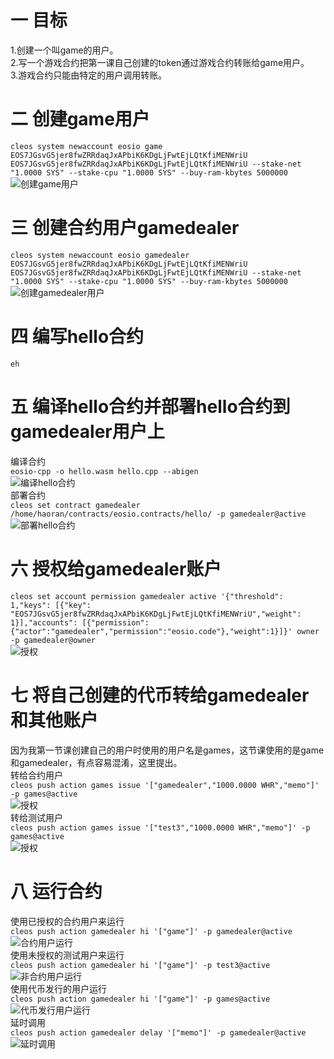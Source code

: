 一 目标
=====

1.创建一个叫game的用户。<br>
2.写一个游戏合约把第一课自己创建的token通过游戏合约转账给game用户。<br>
3.游戏合约只能由特定的用户调用转账。<br>

二 创建game用户
=====
`
cleos system newaccount eosio game EOS7JGsvG5jer8fwZRRdaqJxAPbiK6KDgLjFwtEjLQtKfiMENWriU EOS7JGsvG5jer8fwZRRdaqJxAPbiK6KDgLjFwtEjLQtKfiMENWriU --stake-net "1.0000 SYS" --stake-cpu "1.0000 SYS" --buy-ram-kbytes 5000000
`  
![创建game用户](http://www.baidu.com/img/bdlogo.gif)  

三 创建合约用户gamedealer
=====
`
cleos system newaccount eosio gamedealer EOS7JGsvG5jer8fwZRRdaqJxAPbiK6KDgLjFwtEjLQtKfiMENWriU EOS7JGsvG5jer8fwZRRdaqJxAPbiK6KDgLjFwtEjLQtKfiMENWriU --stake-net "1.0000 SYS" --stake-cpu "1.0000 SYS" --buy-ram-kbytes 5000000
` 
![创建gamedealer用户](http://www.baidu.com/img/bdlogo.gif)  

四 编写hello合约
=====
`
eh
`  

五 编译hello合约并部署hello合约到gamedealer用户上
=====
编译合约  
`
eosio-cpp -o hello.wasm hello.cpp --abigen
`  
![编译hello合约](http://www.baidu.com/img/bdlogo.gif)  
部署合约  
`
cleos set contract gamedealer /home/haoran/contracts/eosio.contracts/hello/ -p gamedealer@active
`  
![部署hello合约](http://www.baidu.com/img/bdlogo.gif)  

六 授权给gamedealer账户
=====
`
 cleos set account permission gamedealer active '{"threshold": 1,"keys": [{"key": "EOS7JGsvG5jer8fwZRRdaqJxAPbiK6KDgLjFwtEjLQtKfiMENWriU","weight": 1}],"accounts": [{"permission":{"actor":"gamedealer","permission":"eosio.code"},"weight":1}]}' owner -p gamedealer@owner
`  
![授权](http://www.baidu.com/img/bdlogo.gif)  

七 将自己创建的代币转给gamedealer和其他账户
=====
因为我第一节课创建自己的用户时使用的用户名是games，这节课使用的是game和gamedealer，有点容易混淆，这里提出。  
转给合约用户  
`
cleos push action games issue '["gamedealer","1000.0000 WHR","memo"]' -p games@active
`  
![授权](http://www.baidu.com/img/bdlogo.gif)   
转给测试用户  
`
cleos push action games issue '["test3","1000.0000 WHR","memo"]' -p games@active
`  
![授权](http://www.baidu.com/img/bdlogo.gif)  

八 运行合约
=====
使用已授权的合约用户来运行  
`
cleos push action gamedealer hi '["game"]' -p gamedealer@active
`
![合约用户运行](http://www.baidu.com/img/bdlogo.gif)  
使用未授权的测试用户来运行  
`
cleos push action gamedealer hi '["game"]' -p test3@active
`  
![非合约用户运行](http://www.baidu.com/img/bdlogo.gif)  
使用代币发行的用户运行  
`
cleos push action gamedealer hi '["game"]' -p games@active
`  
![代币发行用户运行](http://www.baidu.com/img/bdlogo.gif)  
延时调用  
`
cleos push action gamedealer delay '["memo"]' -p gamedealer@active
`
![延时调用](http://www.baidu.com/img/bdlogo.gif)  
